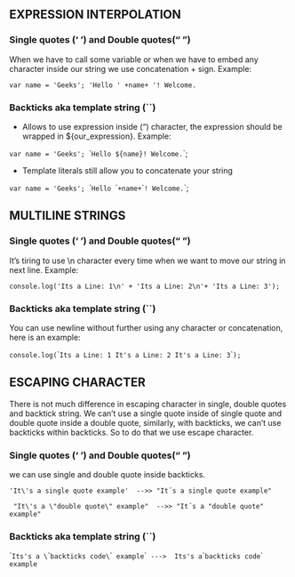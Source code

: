 ## EXPRESSION INTERPOLATION
### Single quotes (‘ ’) and Double quotes(“ ”)
When we have to call some variable or when we have to embed any character inside our string we use concatenation + sign. Example:

`var name = 'Geeks';
'Hello ' +name+ '! Welcome.`


### Backticks aka template string (``)
- Allows to use expression inside (“) character, the expression should be wrapped in ${our_expression}. Example:

 `var name = 'Geeks';
 `\``Hello ${name}! Welcome.`\`;

- Template literals still allow you to concatenate your string

`var name = 'Geeks';
`\``Hello `\``+name+`\``! Welcome.`\`;

## MULTILINE STRINGS
### Single quotes (‘ ’) and Double quotes(“ ”)
It’s tiring to use \n character every time when we want to move our string in next line. Example:

`console.log('Its a Line: 1\n' + 'Its a Line: 2\n'+ 'Its a Line: 3');`

### Backticks aka template string (\`\`)
You can use newline without further using any character or concatenation, here is an example:

`console.log(`\``Its a Line: 1
It's a Line: 2
It's a Line: 3`\``);`

## ESCAPING CHARACTER
There is not much difference in escaping character in single, double quotes and backtick string. We can’t use a single quote inside of single quote and double quote inside a double quote, similarly, with backticks, we can’t use backticks within backticks. So to do that we use escape character.

### Single quotes (‘ ’) and Double quotes(“ ”)
we can use single and double quote inside backticks.

`'It\'s a single quote example'  -->> "It´s a single quote example"`

` "It\'s a \"double quote\" example"  -->> "It´s a "double quote" example"`
### Backticks aka template string (\`\`)

\``Its's a \`\``backticks code\`\`` example`\``  --->  Its's a `\``backticks code`\`` example`
